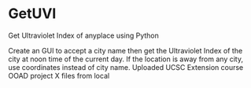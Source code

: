 # GetUVI
Get Ultraviolet Index of anyplace using Python

Create an GUI to accept a city name then get the Ultraviolet Index of the city at noon time of the current day. If the location is away from any city, use coordinates instead of city name.
Uploaded UCSC Extension course OOAD project X files from local
